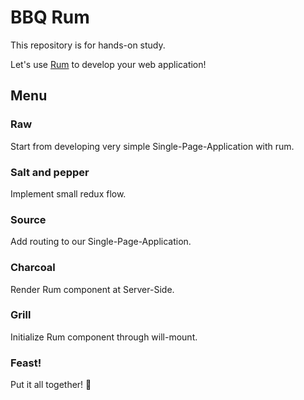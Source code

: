 # BBQ Rum

This repository is for hands-on study.

Let's use [Rum](https://github.com/tonsky/rum) to develop your web application!

## Menu

### Raw
Start from developing very simple Single-Page-Application with rum.

### Salt and pepper
Implement small redux flow.

### Source
Add routing to our Single-Page-Application.

### Charcoal
Render Rum component at Server-Side.

### Grill
Initialize Rum component through will-mount.

### Feast!
Put it all together! :beer:
